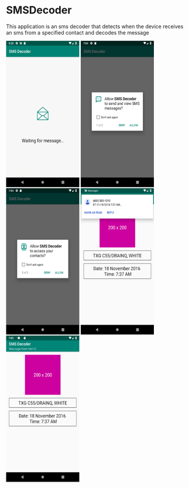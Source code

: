 # SMSDecoder
This application is an sms decoder that detects when the device receives an sms from a specified contact and decodes the message

<img src="screenshots/animation_video.gif" width="200" height="400">
<img src="screenshots/Screenshot_1556345081.png" width="200" height="400">
<img src="screenshots/Screenshot_1556345088.png" width="200" height="400">
<img src="screenshots/Screenshot_1556345108.png" width="200" height="400">
<img src="screenshots/Screenshot_1556345113.png" width="200" height="400">
